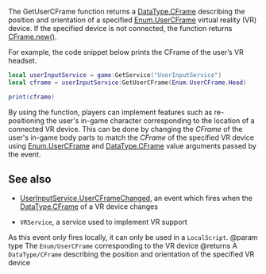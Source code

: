The GetUserCFrame function returns a [DataType.CFrame](https://developer.roblox.com/search#stq=CFrame) describing the position and orientation of a specified [Enum.UserCFrame](https://developer.roblox.com/search#stq=UserCFrame) virtual reality (VR) device. If the specified device is not connected, the function returns [CFrame.new()](https://developer.roblox.com/search#stq=CFrame).

For example, the code snippet below prints the CFrame of the user’s VR headset.

```lua
local userInputService = game:GetService("UserInputService")
local cframe = userInputService:GetUserCFrame(Enum.UserCFrame.Head)

print(cframe)
```

By using the function, players can implement features such as re-positioning the user's in-game character corresponding to the location of a connected VR device. This can be done by changing the *CFrame* of the user's in-game body parts to match the *CFrame* of the specified VR device using [Enum.UserCFrame](https://developer.roblox.com/search#stq=UserCFrame) and [DataType.CFrame](https://developer.roblox.com/search#stq=CFrame) value arguments passed by the event.

## See also

 - [UserInputService.UserCFrameChanged](https://developer.roblox.com/api-reference/event/UserInputService/UserCFrameChanged), an event which fires when the [DataType.CFrame](https://developer.roblox.com/search#stq=CFrame) of a VR device changes

 - `VRService`, a service used to implement VR support

As this event only fires locally, it can only be used in a `LocalScript`.
@param type The `Enum/UserCFrame` corresponding to the VR device
@returns A `DataType/CFrame` describing the position and orientation of the specified VR device